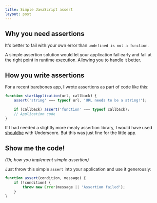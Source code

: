 ```yaml
---
title: Simple JavaScript assert
layout: post
---
```


## Why you need assertions

It's better to fail with your own error than `undefined is not a function`.

A simple assertion solution would let your application fail early and fail at the right point in runtime execution.
Allowing you to handle it better.


## How you write assertions

For a recent barebones app, I wrote assertions as part of code like this:

```js
function startApplication(url, callback) {
    assert('string' === typeof url, 'URL needs to be a string!');
  
    if (callback) assert('function' === typeof callback);
    // Application code
}
```

If I had needed a slightly more meaty assertion library, I would have used [shouldbe](https://github.com/asyncanup/shouldbe) with Underscore. But this was just fine for the little app.


## Show me the code!
*(Or, how you implement simple assertion)*

Just throw this simple `assert` into your application and use it generously:

```js
function assert(condition, message) {
    if (!condition) {
        throw new Error(message || 'Assertion failed');
    }
}
```